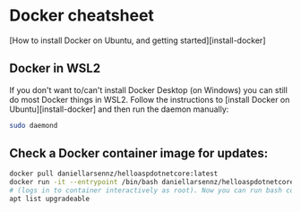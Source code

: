# Docker cheatsheet

[How to install Docker on Ubuntu, and getting started][install-docker]

## Docker in WSL2

If you don't want to/can't install Docker Desktop (on Windows) you can still do most Docker things in WSL2. Follow the instructions to [install Docker on Ubuntu][install-docker] and then run the daemon manually:

```bash
sudo daemond
```

## Check a Docker container image for updates:

```bash
docker pull daniellarsennz/helloaspdotnetcore:latest
docker run -it --entrypoint /bin/bash daniellarsennz/helloaspdotnetcore
# (logs in to container interactively as root). Now you can run bash commands
apt list upgradeable
```


<!-- Links --<
[install-docker]:https://www.digitalocean.com/community/tutorials/how-to-install-and-use-docker-on-ubuntu-20-04
